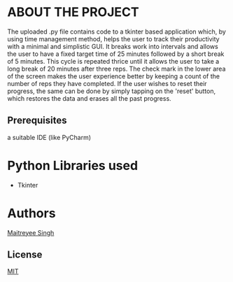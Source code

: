 # ABOUT THE PROJECT

The uploaded .py file contains code to a tkinter based application which, by using time management method, helps the user to track their productivity with a minimal and simplistic GUI. It breaks work into intervals and allows the user to have a fixed target time of 25 minutes followed by a short break of 5 minutes. This cycle is repeated thrice until it allows the user to take a long break of 20 minutes after three reps. The check mark in the lower area of the screen makes the user experience better by keeping a count of the number of reps they have completed.
If the user wishes to reset their progress, the same can be done by simply tapping on the 'reset' button, which restores the data and erases all the past progress.

## Prerequisites

a suitable IDE (like PyCharm)

# Python Libraries used

- Tkinter

# Authors

[Maitreyee Singh](https://github.com/maitreyee-xo)

## License
[MIT](https://choosealicense.com/licenses/mit/)

